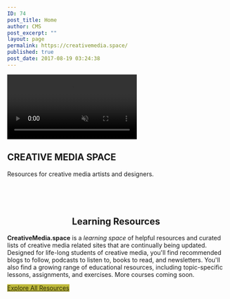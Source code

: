 ```yaml
---
ID: 74
post_title: Home
author: CMS
post_excerpt: ""
layout: page
permalink: https://creativemedia.space/
published: true
post_date: 2017-08-19 03:24:38
---
```

<!-- wp:uagb/section {"block_id":"1614d578-fe08-44ae-922e-3d67ec570f24","desktopPaddingType":"%","topPadding":12,"bottomPadding":9,"leftPadding":5,"rightPadding":5,"contentWidth":"full_width","backgroundType":"video","backgroundVideo":{"id":132,"title":"mappingspace","filename":"mappingspace.mp4","url":"http://egargiulo.com/cms/wp-content/uploads/2017/08/mappingspace.mp4","link":"http://egargiulo.com/cms/home/mappingspace/","alt":"","author":"1","description":"","caption":"","name":"mappingspace","status":"inherit","uploadedTo":74,"date":"2017-08-22T00:09:36.000Z","modified":"2017-08-22T00:09:36.000Z","menuOrder":0,"mime":"video/mp4","type":"video","subtype":"mp4","icon":"http://egargiulo.com/cms/wp-includes/images/media/video.png","dateFormatted":"August 22, 2017","nonces":{"update":"cf73039ebb","delete":"eb888962e3","edit":"635a964f63"},"editLink":"http://egargiulo.com/cms/wp-admin/post.php?post=132u0026action=edit","meta":{"artist":false,"album":false,"bitrate":368620,"bitrate_mode":false},"authorName":"CMS","uploadedToLink":"http://egargiulo.com/cms/wp-admin/post.php?post=74u0026action=edit","uploadedToTitle":"Home","filesizeInBytes":279473,"filesizeHumanReadable":"273 KB","context":"","width":1498,"height":316,"fileLength":"0:06","fileLengthHumanReadable":"0 minutes, 6 seconds","image":{"src":"http://egargiulo.com/cms/wp-includes/images/media/video.png","width":48,"height":64},"thumb":{"src":"http://egargiulo.com/cms/wp-includes/images/media/video.png","width":48,"height":64},"compat":{"item":"u003cinput type=u0022hiddenu0022 name=u0022attachments[132][menu_order]u0022 value=u00220u0022 /u003eu003cp class=u0022media-types media-types-required-infou0022u003eRequired fields are marked u003cspan class=u0022requiredu0022u003e*u003c/spanu003eu003c/pu003entttu003ctable class=u0022compat-attachment-fieldsu0022u003ettu003ctr class='compat-field-enable-media-replace'u003etttu003cth scope='row' class='label'u003eu003clabel for='attachments-132-enable-media-replace'u003eu003cspan class='alignleft'u003eReplace mediau003c/spanu003eu003cbr class='clear' /u003eu003c/labelu003eu003c/thu003entttu003ctd class='field'u003eu003cpu003eu003ca class='button-secondary'href=u0022http://egargiulo.com/cms/wp-admin/upload.php?page=enable-media-replace%2Fenable-media-replace.phpu0026amp;action=media_replaceu0026amp;attachment_id=132u0026amp;_wpnonce=c329b81da8u0022u003eUpload a new fileu003c/au003eu003c/pu003eu003cp class='help'u003eTo replace the current file, click the link and upload a replacement.u003c/pu003eu003c/tdu003enttu003c/tru003enu003c/tableu003e","meta":""},"acf_errors":false},"backgroundVideoOpacity":0,"backgroundVideoColor":"#000000","className":"hero"} -->
<section class="wp-block-uagb-section uagb-section__wrap uagb-section__background-video hero" id="uagb-section-1614d578-fe08-44ae-922e-3d67ec570f24"><div class="uagb-section__overlay"></div><div class="uagb-section__video-wrap"><video autoplay loop muted playsinline><source src="http://egargiulo.com/cms/wp-content/uploads/2017/08/mappingspace.mp4" type="video/mp4"/></video></div><div class="uagb-section__inner-wrap"><!-- wp:html -->
<h1>CREATIVE MEDIA SPACE</h1>
<!-- /wp:html -->

<!-- wp:html -->
<p>Resources for creative media artists and designers.</p>
<!-- /wp:html --></div></section>
<!-- /wp:uagb/section -->

<!-- wp:spacer {"height":46} -->
<div style="height:46px" aria-hidden="true" class="wp-block-spacer"></div>
<!-- /wp:spacer -->

<!-- wp:heading {"align":"center","className":"narrow-centered"} -->
<h2 style="text-align:center" class="narrow-centered">Learning Resources</h2>
<!-- /wp:heading -->

<!-- wp:paragraph {"className":"margin-centered"} -->
<p class="margin-centered"><strong>CreativeMedia.space</strong> is a<em> learning space</em> of helpful resources and curated lists of creative media related sites that are continually being updated. Designed for life-long students of creative media, you'll find recommended blogs to follow, podcasts to listen to, books to read, and newsletters. You'll also find a growing range of educational resources, including topic-specific lessons, assignments, and exercises. More courses coming soon. </p>
<!-- /wp:paragraph -->

<!-- wp:button {"customBackgroundColor":"#beb93b","customTextColor":"#2d2c09","align":"center"} -->
<div class="wp-block-button aligncenter"><a class="wp-block-button__link has-text-color has-background" href="http://creativemedia.space/resources/" style="background-color:#beb93b;color:#2d2c09">Explore All Resources</a></div>
<!-- /wp:button -->

<!-- wp:spacer -->
<div style="height:100px" aria-hidden="true" class="wp-block-spacer"></div>
<!-- /wp:spacer -->